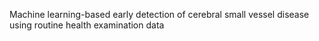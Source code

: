 Machine learning-based early detection of cerebral small vessel disease using routine health examination data
